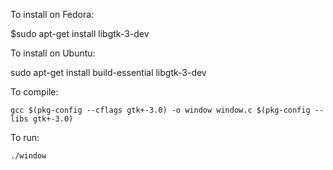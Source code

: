 To install on Fedora:

$sudo apt-get install libgtk-3-dev

To install on Ubuntu:

sudo apt-get install build-essential libgtk-3-dev

To compile:
 
`gcc $(pkg-config --cflags gtk+-3.0) -o window window.c $(pkg-config --libs gtk+-3.0)`

To run:

`./window`

